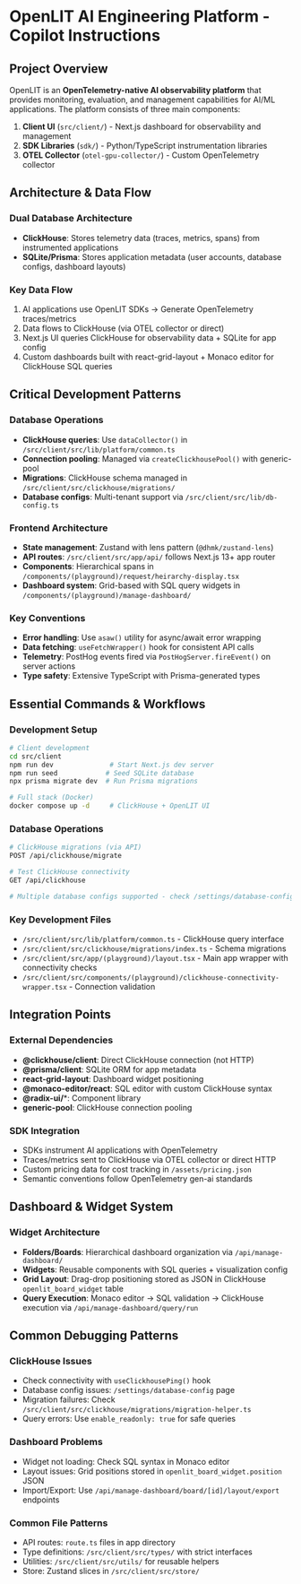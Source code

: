 # OpenLIT AI Engineering Platform - Copilot Instructions

## Project Overview

OpenLIT is an **OpenTelemetry-native AI observability platform** that provides monitoring, evaluation, and management capabilities for AI/ML applications. The platform consists of three main components:

1. **Client UI** (`src/client/`) - Next.js dashboard for observability and management
2. **SDK Libraries** (`sdk/`) - Python/TypeScript instrumentation libraries
3. **OTEL Collector** (`otel-gpu-collector/`) - Custom OpenTelemetry collector

## Architecture & Data Flow

### Dual Database Architecture
- **ClickHouse**: Stores telemetry data (traces, metrics, spans) from instrumented applications
- **SQLite/Prisma**: Stores application metadata (user accounts, database configs, dashboard layouts)

### Key Data Flow
1. AI applications use OpenLIT SDKs → Generate OpenTelemetry traces/metrics
2. Data flows to ClickHouse (via OTEL collector or direct)
3. Next.js UI queries ClickHouse for observability data + SQLite for app config
4. Custom dashboards built with react-grid-layout + Monaco editor for ClickHouse SQL queries

## Critical Development Patterns

### Database Operations
- **ClickHouse queries**: Use `dataCollector()` in `/src/client/src/lib/platform/common.ts`
- **Connection pooling**: Managed via `createClickhousePool()` with generic-pool
- **Migrations**: ClickHouse schema managed in `/src/client/src/clickhouse/migrations/`
- **Database configs**: Multi-tenant support via `/src/client/src/lib/db-config.ts`

### Frontend Architecture
- **State management**: Zustand with lens pattern (`@dhmk/zustand-lens`)
- **API routes**: `/src/client/src/app/api/` follows Next.js 13+ app router
- **Components**: Hierarchical spans in `/components/(playground)/request/heirarchy-display.tsx`
- **Dashboard system**: Grid-based with SQL query widgets in `/components/(playground)/manage-dashboard/`

### Key Conventions
- **Error handling**: Use `asaw()` utility for async/await error wrapping
- **Data fetching**: `useFetchWrapper()` hook for consistent API calls
- **Telemetry**: PostHog events fired via `PostHogServer.fireEvent()` on server actions
- **Type safety**: Extensive TypeScript with Prisma-generated types

## Essential Commands & Workflows

### Development Setup
```bash
# Client development
cd src/client
npm run dev              # Start Next.js dev server
npm run seed            # Seed SQLite database
npx prisma migrate dev  # Run Prisma migrations

# Full stack (Docker)
docker compose up -d     # ClickHouse + OpenLIT UI
```

### Database Operations
```bash
# ClickHouse migrations (via API)
POST /api/clickhouse/migrate

# Test ClickHouse connectivity
GET /api/clickhouse

# Multiple database configs supported - check /settings/database-config
```

### Key Development Files
- `/src/client/src/lib/platform/common.ts` - ClickHouse query interface
- `/src/client/src/clickhouse/migrations/index.ts` - Schema migrations
- `/src/client/src/app/(playground)/layout.tsx` - Main app wrapper with connectivity checks
- `/src/client/src/components/(playground)/clickhouse-connectivity-wrapper.tsx` - Connection validation

## Integration Points

### External Dependencies
- **@clickhouse/client**: Direct ClickHouse connection (not HTTP)
- **@prisma/client**: SQLite ORM for app metadata
- **react-grid-layout**: Dashboard widget positioning
- **@monaco-editor/react**: SQL editor with custom ClickHouse syntax
- **@radix-ui/***: Component library
- **generic-pool**: ClickHouse connection pooling

### SDK Integration
- SDKs instrument AI applications with OpenTelemetry
- Traces/metrics sent to ClickHouse via OTEL collector or direct HTTP
- Custom pricing data for cost tracking in `/assets/pricing.json`
- Semantic conventions follow OpenTelemetry gen-ai standards

## Dashboard & Widget System

### Widget Architecture
- **Folders/Boards**: Hierarchical dashboard organization via `/api/manage-dashboard/`
- **Widgets**: Reusable components with SQL queries + visualization config
- **Grid Layout**: Drag-drop positioning stored as JSON in ClickHouse `openlit_board_widget` table
- **Query Execution**: Monaco editor → SQL validation → ClickHouse execution via `/api/manage-dashboard/query/run`

## Common Debugging Patterns

### ClickHouse Issues
- Check connectivity with `useClickhousePing()` hook
- Database config issues: `/settings/database-config` page
- Migration failures: Check `/src/client/src/clickhouse/migrations/migration-helper.ts`
- Query errors: Use `enable_readonly: true` for safe queries

### Dashboard Problems
- Widget not loading: Check SQL syntax in Monaco editor
- Layout issues: Grid positions stored in `openlit_board_widget.position` JSON
- Import/Export: Use `/api/manage-dashboard/board/[id]/layout/export` endpoints

### Common File Patterns
- API routes: `route.ts` files in app directory
- Type definitions: `/src/client/src/types/` with strict interfaces
- Utilities: `/src/client/src/utils/` for reusable helpers
- Store: Zustand slices in `/src/client/src/store/`
